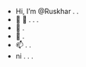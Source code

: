 - Hi, I’m @Ruskhar . . 
- 👀 👀 . . .
- 🌱 . 
- 💞️ .
- 📫 . . 
- ni . . . 

<!---
Ruskhar/Ruskhar is a ✨ special ✨ repository because its `README.md` (this file) appears on your GitHub profile.
You can click the Preview link to take a look at your changes.
--->
